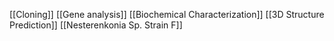 [[Cloning]]
[[Gene analysis]]
[[Biochemical Characterization]]
[[3D Structure Prediction]]
[[Nesterenkonia Sp. Strain F]]
